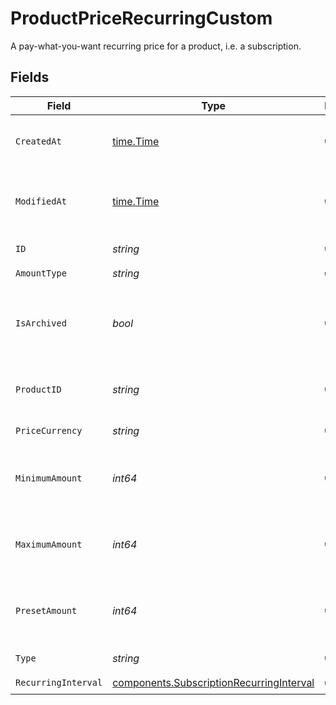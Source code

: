 # ProductPriceRecurringCustom

A pay-what-you-want recurring price for a product, i.e. a subscription.


## Fields

| Field                                                                                                | Type                                                                                                 | Required                                                                                             | Description                                                                                          |
| ---------------------------------------------------------------------------------------------------- | ---------------------------------------------------------------------------------------------------- | ---------------------------------------------------------------------------------------------------- | ---------------------------------------------------------------------------------------------------- |
| `CreatedAt`                                                                                          | [time.Time](https://pkg.go.dev/time#Time)                                                            | :heavy_check_mark:                                                                                   | Creation timestamp of the object.                                                                    |
| `ModifiedAt`                                                                                         | [time.Time](https://pkg.go.dev/time#Time)                                                            | :heavy_check_mark:                                                                                   | Last modification timestamp of the object.                                                           |
| `ID`                                                                                                 | *string*                                                                                             | :heavy_check_mark:                                                                                   | The ID of the price.                                                                                 |
| `AmountType`                                                                                         | *string*                                                                                             | :heavy_check_mark:                                                                                   | N/A                                                                                                  |
| `IsArchived`                                                                                         | *bool*                                                                                               | :heavy_check_mark:                                                                                   | Whether the price is archived and no longer available.                                               |
| `ProductID`                                                                                          | *string*                                                                                             | :heavy_check_mark:                                                                                   | The ID of the product owning the price.                                                              |
| `PriceCurrency`                                                                                      | *string*                                                                                             | :heavy_check_mark:                                                                                   | The currency.                                                                                        |
| `MinimumAmount`                                                                                      | *int64*                                                                                              | :heavy_check_mark:                                                                                   | The minimum amount the customer can pay.                                                             |
| `MaximumAmount`                                                                                      | *int64*                                                                                              | :heavy_check_mark:                                                                                   | The maximum amount the customer can pay.                                                             |
| `PresetAmount`                                                                                       | *int64*                                                                                              | :heavy_check_mark:                                                                                   | The initial amount shown to the customer.                                                            |
| `Type`                                                                                               | *string*                                                                                             | :heavy_check_mark:                                                                                   | The type of the price.                                                                               |
| `RecurringInterval`                                                                                  | [components.SubscriptionRecurringInterval](../../models/components/subscriptionrecurringinterval.md) | :heavy_check_mark:                                                                                   | N/A                                                                                                  |